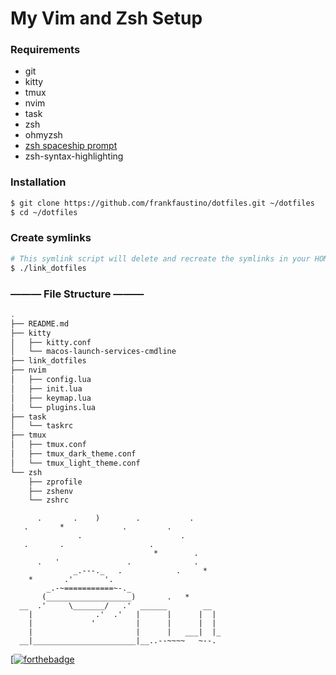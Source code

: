 # My Vim and Zsh Setup

### Requirements

- git
- kitty
- tmux
- nvim
- task
- zsh
- ohmyzsh
- [zsh spaceship prompt](https://github.com/spaceship-prompt/spaceship-prompt)
- zsh-syntax-highlighting

### Installation

```bash
$ git clone https://github.com/frankfaustino/dotfiles.git ~/dotfiles
$ cd ~/dotfiles
```

### Create symlinks
```bash
# This symlink script will delete and recreate the symlinks in your HOME directory.
$ ./link_dotfiles
```

### ——— File Structure ———

```bash
.
├── README.md
├── kitty
│   ├── kitty.conf
│   └── macos-launch-services-cmdline
├── link_dotfiles
├── nvim
│   ├── config.lua
│   ├── init.lua
│   ├── keymap.lua
│   └── plugins.lua
├── task
│   └── taskrc
├── tmux
│   ├── tmux.conf
│   ├── tmux_dark_theme.conf
│   └── tmux_light_theme.conf
└── zsh
    ├── zprofile
    ├── zshenv
    └── zshrc
```

```
      .       .    )        .           .
   .       *             .         .
               .                      .
   .       .                   .
                                *        .
      .   '               .              .
              _.---._   .            .     *
    *       .'       '.
        _.-~===========~-._
       (___________________)       .   *
  __  .'     \_______/   .'  ______        __
    |              .'  .'   |      |      |  |
    |             '         |      |      |  |
    |                       |      |   ___|  |_
  __|_______________________|__..--~~~~   ~--.
```

[[![forthebadge](https://forthebadge.com/images/badges/its-not-a-lie-if-you-believe-it.svg)](https://forthebadge.com)
